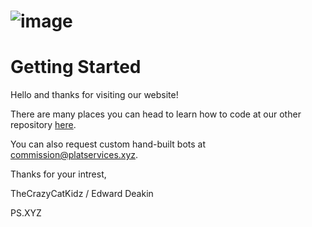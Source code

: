 # ![image](https://cdn.discordapp.com/attachments/835887124308819970/927877535356829696/unknown.png)

# Getting Started

Hello and thanks for visiting our website!

There are many places you can head to learn how to code at our other repository [here](https://github.com/PS-XYZ-Developement/Directory).

You can also request custom hand-built bots at commission@platservices.xyz.



Thanks for your intrest,

TheCrazyCatKidz / Edward Deakin

PS.XYZ
